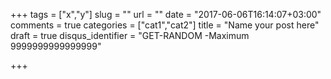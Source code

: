 +++
tags = ["x","y"]
slug = ""
url = ""
date = "2017-06-06T16:14:07+03:00"
comments = true
categories = ["cat1","cat2"]
title = "Name your post here"
draft = true
disqus_identifier = "GET-RANDOM -Maximum 9999999999999999"

+++


